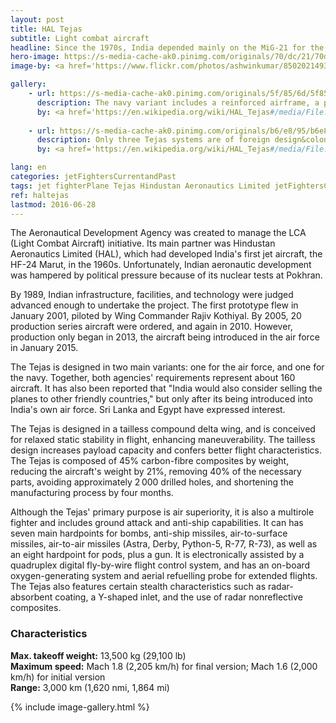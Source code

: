 ```yaml
---
layout: post
title: HAL Tejas
subtitle: Light combat aircraft
headline: Since the 1970s, India depended mainly on the MiG-21 for the defense of its airspace. To replace that ageing aircraft, and to increase India's domestic aviation capability, the LCA program was begun in 1984.
hero-image: https://s-media-cache-ak0.pinimg.com/originals/70/dc/21/70dc21ade483d81244bd9d2d3ec7325f.jpg
image-by: <a href='https://www.flickr.com/photos/ashwinkumar/8502021493/in/album-72157632844846824/' target='_new'>Tejas</a> by <a href='https://www.flickr.com/photos/ashwinkumar/' target='_new'>Ashwin Kumar</a> under <a href='https://creativecommons.org/licenses/by-sa/2.0/' target='_new'>Attribution-ShareAlike 2.0 Generic</a>

gallery:
    - url: https://s-media-cache-ak0.pinimg.com/originals/5f/85/6d/5f856dbe532d543d160929dc882fa2ca.jpg
      description: The navy variant includes a reinforced airframe, a powered nose wheel steering, leading edge vortex controllers, and a drooped nose for better vision. It is designed for ski-jump take-off from aircraft carriers.
      by: <a href='https://en.wikipedia.org/wiki/HAL_Tejas#/media/File:HAL_Tejas_NP-1_takes-off_from_the_Shore_Based_Test_Facility_at_INS_Hansa,_Goa.JPG' target='_new'>Naval LCA during flight testing</a> by the Indian Navy under <a href='http://creativecommons.org/licenses/by/2.5/in/deed.en' target='_new'>Attribution 2.5 India</a>
      
    - url: https://s-media-cache-ak0.pinimg.com/originals/b6/e8/95/b6e8954531431fad9e859300a7db45e3.jpg
      description: Only three Tejas systems are of foreign design&colon; the multi-function displays by Sextant (France) and Elbit (Israel), the helmet-mounted display and sight cueing system by Elbit (Israel), and the laser pod by Rafael (Israel).
      by: <a href='https://en.wikipedia.org/wiki/HAL_Tejas#/media/File:Hindustan_LCA_Tejas_Krivchikov_2007.jpg' target='_new'>HAL Tejas at Aero India 2007</a> by <a href='http://www.airliners.net/photo/Hindustan-Aeronautics-Limited/Hindustan-LCA-Tejas/1186470/L/' target='_new'>Sergey Krivchikov</a>

lang: en
categories: jetFightersCurrentandPast
tags: jet fighterPlane Tejas Hindustan Aeronautics Limited jetFightersCurrentandPast
ref: haltejas
lastmod: 2016-06-28
---
```

The Aeronautical Development Agency was created to manage the LCA (Light Combat Aircraft) initiative. Its main partner was Hindustan Aeronautics Limited (HAL), which had developed India's first jet aircraft, the HF-24 Marut, in the 1960s. Unfortunately, Indian aeronautic development was hampered by political pressure because of its nuclear tests at Pokhran.

By 1989, Indian infrastructure, facilities, and technology were judged advanced enough to undertake the project. The first prototype flew in January 2001, piloted by Wing Commander Rajiv Kothiyal. By 2005, 20 production series aircraft were ordered, and again in 2010. However, production only began in 2013, the aircraft being introduced in the air force in January 2015.

The Tejas is designed in two main variants: one for the air force, and one for the navy. Together, both agencies' requirements represent about 160 aircraft. It has also been reported that "India would also consider selling the planes to other friendly countries," but only after its being introduced into India's own air force. Sri Lanka and Egypt have expressed interest.

The Tejas is designed in a tailless compound delta wing, and is conceived for relaxed static stability in flight, enhancing maneuverability. The tailless design increases payload capacity and confers better flight characteristics. The Tejas is composed of 45% carbon-fibre composites by weight, reducing the aircraft's weight by 21%, removing 40% of the necessary parts, avoiding approximately 2&thinsp;000 drilled holes, and shortening the manufacturing process by four months.

Although the Tejas' primary purpose is air superiority, it is also a multirole fighter and includes ground attack and anti-ship capabilities. It can has seven main hardpoints for bombs, anti-ship missiles, air-to-surface missiles, air-to-air missiles (Astra, Derby, Python-5, R-77, R-73), as well as an eight hardpoint for pods, plus a gun. It is electronically assisted by a quadruplex digital fly-by-wire flight control system, and has an on-board oxygen-generating system and aerial refuelling probe for extended flights. The Tejas also features certain stealth characteristics such as radar-absorbent coating, a Y-shaped inlet, and the use of radar nonreflective composites.

<h3>Characteristics</h3>
<strong>Max. takeoff weight:</strong> 13,500 kg (29,100 lb)<br />
<strong>Maximum speed:</strong>  Mach 1.8 (2,205 km/h) for final version; Mach 1.6 (2,000 km/h) for initial version<br />
<strong>Range:</strong> 3,000 km (1,620 nmi, 1,864 mi)

{% include image-gallery.html %}

